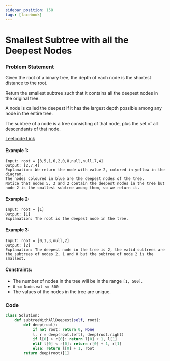 ```yaml
---
sidebar_position: 158
tags: [facebook]
---
```


# Smallest Subtree with all the Deepest Nodes

### Problem Statement

Given the root of a binary tree, the depth of each node is the shortest distance to the root.

Return the smallest subtree such that it contains all the deepest nodes in the original tree.

A node is called the deepest if it has the largest depth possible among any node in the entire tree.

The subtree of a node is a tree consisting of that node, plus the set of all descendants of that node.

[Leetcode Link](https://leetcode.com/problems/smallest-subtree-with-all-the-deepest-nodes)

#### Example 1:

```
Input: root = [3,5,1,6,2,0,8,null,null,7,4]
Output: [2,7,4]
Explanation: We return the node with value 2, colored in yellow in the diagram.
The nodes coloured in blue are the deepest nodes of the tree.
Notice that nodes 5, 3 and 2 contain the deepest nodes in the tree but node 2 is the smallest subtree among them, so we return it.
```

#### Example 2:

```
Input: root = [1]
Output: [1]
Explanation: The root is the deepest node in the tree.
```

#### Example 3:

```
Input: root = [0,1,3,null,2]
Output: [2]
Explanation: The deepest node in the tree is 2, the valid subtrees are the subtrees of nodes 2, 1 and 0 but the subtree of node 2 is the smallest.
```

#### Constraints:

- The number of nodes in the tree will be in the range `[1, 500]`.
- `0 <= Node.val <= 500`
- The values of the nodes in the tree are unique.

### Code

```python title="Python"
class Solution:
    def subtreeWithAllDeepest(self, root):
        def deep(root):
            if not root: return 0, None
            l, r = deep(root.left), deep(root.right)
            if l[0] > r[0]: return l[0] + 1, l[1]
            elif l[0] < r[0]: return r[0] + 1, r[1]
            else: return l[0] + 1, root
        return deep(root)[1]

```
